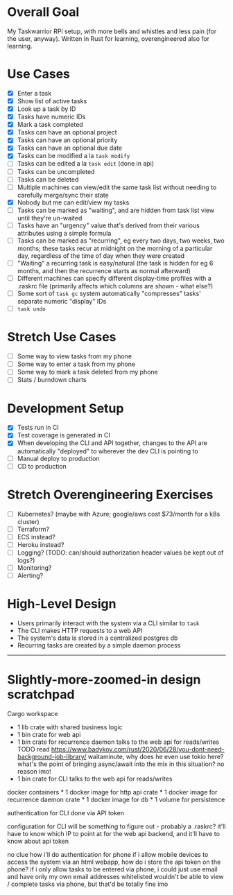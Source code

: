 Overall Goal
============
My Taskwarrior RPi setup, with more bells and whistles and less pain (for the user, anyway).
Written in Rust for learning, overengineered also for learning.

Use Cases
=========
- [X] Enter a task
- [X] Show list of active tasks
- [X] Look up a task by ID
- [X] Tasks have numeric IDs
- [X] Mark a task completed
- [X] Tasks can have an optional project
- [X] Tasks can have an optional priority
- [X] Tasks can have an optional due date
- [X] Tasks can be modified a la `task modify`
- [ ] Tasks can be edited a la `task edit` (done in api)
- [ ] Tasks can be uncompleted
- [ ] Tasks can be deleted
- [ ] Multiple machines can view/edit the same task list without needing to carefully merge/sync their state
- [X] Nobody but me can edit/view my tasks
- [ ] Tasks can be marked as "waiting", and are hidden from task list view until they're un-waited
- [ ] Tasks have an "urgency" value that's derived from their various attributes using a simple formula
- [ ] Tasks can be marked as "recurring", eg every two days, two weeks, two months; these tasks recur at midnight on the morning of a particular day, regardless of the time of day when they were created
- [ ] "Waiting" a recurring task is easy/natural (the task is hidden for eg 6 months, and then the recurrence starts as normal afterward)
- [ ] Different machines can specify different display-time profiles with a .raskrc file (primarily affects which columns are shown - what else?)
- [ ] Some sort of `task gc` system automatically "compresses" tasks' separate numeric "display" IDs
- [ ] `task undo`

Stretch Use Cases
=================
- [ ] Some way to view tasks from my phone
- [ ] Some way to enter a task from my phone
- [ ] Some way to mark a task deleted from my phone
- [ ] Stats / burndown charts

Development Setup
=================
- [X] Tests run in CI
- [X] Test coverage is generated in CI
- [X] When developing the CLI and API together, changes to the API are automatically "deployed" to wherever the dev CLI is pointing to
- [ ] Manual deploy to production
- [ ] CD to production

Stretch Overengineering Exercises
=================================
- [ ] Kubernetes? (maybe with Azure; google/aws cost $73/month for a k8s cluster)
- [ ] Terraform?
- [ ] ECS instead?
- [ ] Heroku instead?
- [ ] Logging? (TODO: can/should authorization header values be kept out of logs?)
- [ ] Monitoring?
- [ ] Alerting?

High-Level Design
=================
* Users primarily interact with the system via a CLI similar to `task`
* The CLI makes HTTP requests to a web API
* The system's data is stored in a centralized postgres db
* Recurring tasks are created by a simple daemon process

-------

Slightly-more-zoomed-in design scratchpad
=========================================

Cargo workspace
* 1 lib crate with shared business logic
* 1 bin crate for web api
* 1 bin crate for recurrence daemon
    talks to the web api for reads/writes
    TODO read https://www.badykov.com/rust/2020/06/28/you-dont-need-background-job-library/
        waitaminute, why does he even use tokio here? what's the point of bringing async/await into the mix in this situation? no reason imo!
* 1 bin crate for CLI
    talks to the web api for reads/writes

docker containers
    * 1 docker image for http api crate
    * 1 docker image for recurrence daemon crate
    * 1 docker image for db
        * 1 volume for persistence

authentication for CLI done via API token

configuration for CLI will be something to figure out - probably a .raskrc?
it'll have to know which IP to point at for the web api backend, and it'll have to know about api token

no clue how i'll do authentication for phone
    if i allow mobile devices to access the system via an html webapp, how do i store the api token on the phone?
    if i only allow tasks to be entered via phone, i could just use email and have only my own email addresses whitelisted
        wouldn't be able to view / complete tasks via phone, but that'd be totally fine imo